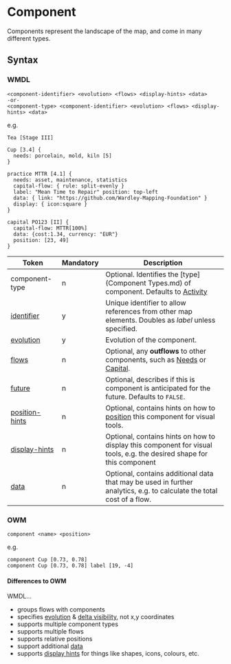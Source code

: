 # Component

Components represent the landscape of the map, and come in many different types.

## Syntax
	
### WMDL
	<component-identifier> <evolution> <flows> <display-hints> <data>
	-or-
	<component-type> <component-identifier> <evolution> <flows> <display-hints> <data>


e.g.

	Tea [Stage III]

	Cup [3.4] {
	  needs: porcelain, mold, kiln [5]
	}
	
	practice MTTR [4.1] {
	  needs: asset, maintenance, statistics
	  capital-flow: { rule: split-evenly }
	  label: "Mean Time to Repair" position: top-left
	  data: { link: "https://github.com/Wardley-Mapping-Foundation" }
	  display: { icon:square }
	}

	capital PO123 [II] {
	  capital-flow: MTTR[100%]
	  data: {cost:1.34, currency: "EUR"}
	  position: [23, 49]
	}

| Token                                   | Mandatory | Description                                                                                                           |
|-----------------------------------------|-----------|-----------------------------------------------------------------------------------------------------------------------|
| component-type                          | n         | Optional. Identifies the [type](Component Types.md) of component.  Defaults to [Activity](Activity.md)                |
| [identifier](../tokens/Identifier.md)   | y         | Unique identifier to allow references from other map elements.  Doubles as _label_ unless specified.                  |
| [evolution](../tokens/Evolution.md)     | y         | Evolution of the component.                                                                                           |
| [flows](../tokens/Flow.md)              | n         | Optional, any **outflows** to other components, such as [Needs](Need.md) or [Capital](Capital.md).                    |
| [future](../tokens/Future.md)           | n         | Optional, describes if this is component is anticipated for the future.  Defaults to `FALSE`.                         |
| [position-hints](../tokens/Position.md) | n         | Optional, contains hints on how to [position](../tokens/Position.md) this component for visual tools.                 |
| [display-hints](../tokens/display-hint) | n         | Optional, contains hints on how to display this component for visual tools, e.g. the desired shape for this component |
| [data](../tokens/data)                  | n         | Optional, contains additional data that may be used in further analytics, e.g. to calculate the total cost of a flow. |

### OWM
	component <name> <position>
e.g.

	component Cup [0.73, 0.78]
	component Cup [0.73, 0.78] label [19, -4]

#### Differences to OWM
WMDL...
* groups flows with components
* specifies [evolution](../tokens/Evolution.md) & [delta visibility](../tokens/Visibility.md), not x,y coordinates
* supports multiple component types
* supports multiple flows
* supports relative positions
* support additional [data](../tokens/data.md)
* supports [display hints](../tokens/display-hint.md) for things like shapes, icons, colours, etc.
